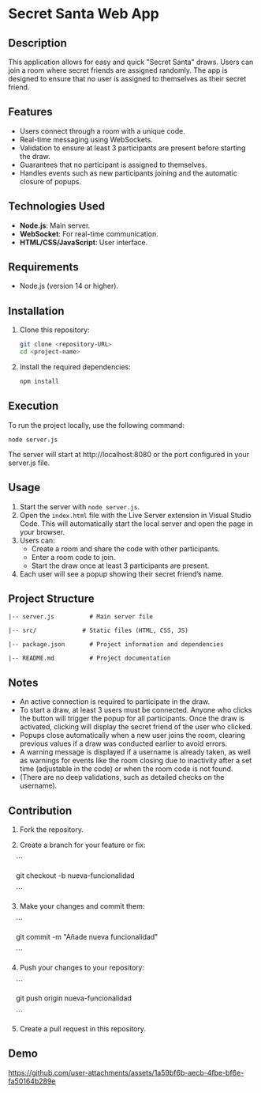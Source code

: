 # Secret Santa Web App

## Description

This application allows for easy and quick "Secret Santa" draws. Users can join a room where secret friends are assigned randomly. The app is designed to ensure that no user is assigned to themselves as their secret friend.

## Features

- Users connect through a room with a unique code.
- Real-time messaging using WebSockets.
- Validation to ensure at least 3 participants are present before starting the draw.
- Guarantees that no participant is assigned to themselves.
- Handles events such as new participants joining and the automatic closure of popups.

## Technologies Used

- **Node.js**: Main server.
- **WebSocket**: For real-time communication.
- **HTML/CSS/JavaScript**: User interface.

## Requirements

- Node.js (version 14 or higher).

## Installation

1. Clone this repository:

    ```bash
    git clone <repository-URL>
    cd <project-name>
    ```

2. Install the required dependencies:

    ```bash
    npm install
    ```

## Execution

To run the project locally, use the following command:

```
node server.js
```

The server will start at http://localhost:8080 or the port configured in your server.js file.

## Usage

1. Start the server with `node server.js`.
2. Open the `index.html` file with the Live Server extension in Visual Studio Code. This will automatically start the local server and open the page in your browser.
3. Users can:
    - Create a room and share the code with other participants.
    - Enter a room code to join.
    - Start the draw once at least 3 participants are present.
4. Each user will see a popup showing their secret friend’s name.

## Project Structure



```
|-- server.js          # Main server file

|-- src/             # Static files (HTML, CSS, JS)

|-- package.json       # Project information and dependencies

|-- README.md          # Project documentation

```
## Notes

- An active connection is required to participate in the draw.
- To start a draw, at least 3 users must be connected. Anyone who clicks the button will trigger the popup for all participants. Once the draw is activated, clicking will display the secret friend of the user who clicked.
- Popups close automatically when a new user joins the room, clearing previous values if a draw was conducted earlier to avoid errors.
- A warning message is displayed if a username is already taken, as well as warnings for events like the room closing due to inactivity after a set time (adjustable in the code) or when the room code is not found.
- (There are no deep validations, such as detailed checks on the username).

## Contribution

1. Fork the repository.
    
2. Create a branch for your feature or fix:

    ```

    git checkout -b nueva-funcionalidad

    ```

  

3. Make your changes and commit them:

  

    ```

    git commit -m "Añade nueva funcionalidad"

    ```

  

4. Push your changes to your repository:

  

    ```

    git push origin nueva-funcionalidad

    ```

  

5. Create a pull request in this repository.



## Demo

https://github.com/user-attachments/assets/1a59bf6b-aecb-4fbe-bf6e-fa50164b289e
